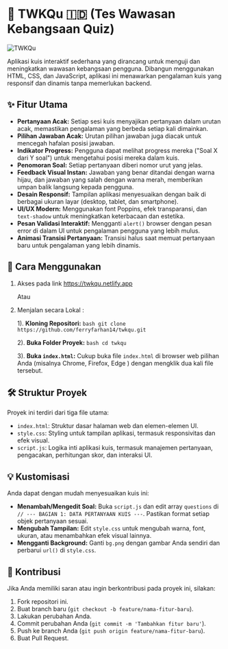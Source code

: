 # 🧠 TWKQu 🇮🇩 (Tes Wawasan Kebangsaan Quiz)

![TWKQu](https://github.com/user-attachments/assets/0d18314b-7ad8-41a7-b4aa-dad1f8ae8077)


Aplikasi kuis interaktif sederhana yang dirancang untuk menguji dan meningkatkan wawasan kebangsaan pengguna. Dibangun menggunakan HTML, CSS, dan JavaScript, aplikasi ini menawarkan pengalaman kuis yang responsif dan dinamis tanpa memerlukan backend.

## ✨ Fitur Utama

*   **Pertanyaan Acak:** Setiap sesi kuis menyajikan pertanyaan dalam urutan acak, memastikan pengalaman yang berbeda setiap kali dimainkan.
*   **Pilihan Jawaban Acak:** Urutan pilihan jawaban juga diacak untuk mencegah hafalan posisi jawaban.
*   **Indikator Progress:** Pengguna dapat melihat progress mereka ("Soal X dari Y soal") untuk mengetahui posisi mereka dalam kuis.
*   **Penomoran Soal:** Setiap pertanyaan diberi nomor urut yang jelas.
*   **Feedback Visual Instan:** Jawaban yang benar ditandai dengan warna hijau, dan jawaban yang salah dengan warna merah, memberikan umpan balik langsung kepada pengguna.
*   **Desain Responsif:** Tampilan aplikasi menyesuaikan dengan baik di berbagai ukuran layar (desktop, tablet, dan smartphone).
*   **UI/UX Modern:** Menggunakan font Poppins, efek transparansi, dan `text-shadow` untuk meningkatkan keterbacaan dan estetika.
*   **Pesan Validasi Interaktif:** Mengganti `alert()` browser dengan pesan error di dalam UI untuk pengalaman pengguna yang lebih mulus.
*   **Animasi Transisi Pertanyaan:** Transisi halus saat memuat pertanyaan baru untuk pengalaman yang lebih dinamis.

## 🚀 Cara Menggunakan

1. Akses pada link https://twkqu.netlify.app

   Atau
   
2. Menjalan secara Lokal :
   
    1).  **Kloning Repositori:**
        ```bash
        git clone https://github.com/ferryfarhan14/twkqu.git
        ```
   
    2).  **Buka Folder Proyek:**
        ```bash
        cd twkqu
        ```
   
    3).  **Buka `index.html`:**
        Cukup buka file `index.html` di browser web pilihan Anda (misalnya Chrome, Firefox, Edge ) dengan mengklik dua kali file tersebut.

## 🛠️ Struktur Proyek

Proyek ini terdiri dari tiga file utama:

*   `index.html`: Struktur dasar halaman web dan elemen-elemen UI.
*   `style.css`: Styling untuk tampilan aplikasi, termasuk responsivitas dan efek visual.
*   `script.js`: Logika inti aplikasi kuis, termasuk manajemen pertanyaan, pengacakan, perhitungan skor, dan interaksi UI.

## 💡 Kustomisasi

Anda dapat dengan mudah menyesuaikan kuis ini:

*   **Menambah/Mengedit Soal:** Buka `script.js` dan edit array `questions` di `// --- BAGIAN 1: DATA PERTANYAAN KUIS ---`. Pastikan format setiap objek pertanyaan sesuai.
*   **Mengubah Tampilan:** Edit `style.css` untuk mengubah warna, font, ukuran, atau menambahkan efek visual lainnya.
*   **Mengganti Background:** Ganti `bg.png` dengan gambar Anda sendiri dan perbarui `url()` di `style.css`.

## 🤝 Kontribusi

Jika Anda memiliki saran atau ingin berkontribusi pada proyek ini, silakan:

1.  Fork repositori ini.
2.  Buat branch baru (`git checkout -b feature/nama-fitur-baru`).
3.  Lakukan perubahan Anda.
4.  Commit perubahan Anda (`git commit -m 'Tambahkan fitur baru'`).
5.  Push ke branch Anda (`git push origin feature/nama-fitur-baru`).
6.  Buat Pull Request.
